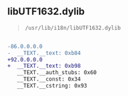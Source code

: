 ## libUTF1632.dylib

> `/usr/lib/i18n/libUTF1632.dylib`

```diff

-86.0.0.0.0
-  __TEXT.__text: 0xb84
+92.0.0.0.0
+  __TEXT.__text: 0xb98
   __TEXT.__auth_stubs: 0x60
   __TEXT.__const: 0x34
   __TEXT.__cstring: 0x93

```
